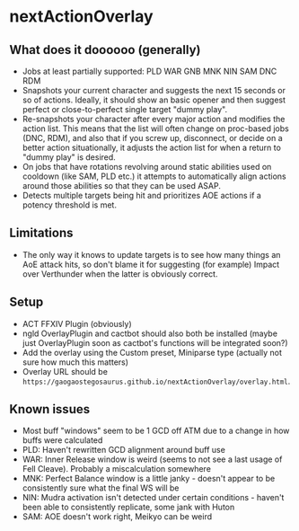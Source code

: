 # nextActionOverlay

## What does it doooooo (generally)

- Jobs at least partially supported: PLD WAR GNB MNK NIN SAM DNC RDM
- Snapshots your current character and suggests the next 15 seconds or so of actions. Ideally, it should show an basic opener and then suggest perfect or close-to-perfect single target "dummy play".
- Re-snapshots your character after every major action and modifies the action list. This means that the list will often change on proc-based jobs (DNC, RDM), and also that if you screw up, disconnect, or decide on a better action situationally, it adjusts the action list for when a return to "dummy play" is desired.
- On jobs that have rotations revolving around static abilities used on cooldown (like SAM, PLD etc.) it attempts to automatically align actions around those abilities so that they can be used ASAP.
- Detects multiple targets being hit and prioritizes AOE actions if a potency threshold is met.

## Limitations

- The only way it knows to update targets is to see how many things an AoE attack hits, so don't blame it for suggesting (for example) Impact over Verthunder when the latter is obviously correct.

## Setup

- ACT FFXIV Plugin (obviously)
- ngld OverlayPlugin and cactbot should also both be installed (maybe just OverlayPlugin soon as cactbot's functions will be integrated soon?)
- Add the overlay using the Custom preset, Miniparse type (actually not sure how much this matters)
- Overlay URL should be `https://gaogaostegosaurus.github.io/nextActionOverlay/overlay.html`.

## Known issues

- Most buff "windows" seem to be 1 GCD off ATM due to a change in how buffs were calculated
- PLD: Haven't rewritten GCD alignment around buff use 
- WAR: Inner Release window is weird (seems to not see a last usage of Fell Cleave). Probably a miscalculation somewhere
- MNK: Perfect Balance window is a little janky - doesn't appear to be consistently sure what the final WS will be
- NIN: Mudra activation isn't detected under certain conditions - haven't been able to consistently replicate, some jank with Huton
- SAM: AOE doesn't work right, Meikyo can be weird